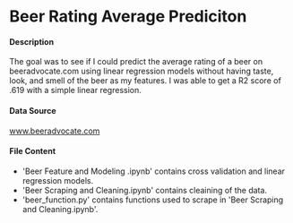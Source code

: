 # Beer Rating Average Prediciton

#### Description
The goal was to see if I could predict the average rating of a beer on beeradvocate.com
using linear regression models without having taste, look, and smell of the beer as my features.
I was able to get a R2 score of .619 with a simple linear regression. 

#### Data Source
www.beeradvocate.com

#### File Content
- 'Beer Feature and Modeling .ipynb' contains cross validation and linear regression models.
- 'Beer Scraping and Cleaning.ipynb' contains cleaining of the data. 
- 'beer_function.py' contains functions used to scrape in 'Beer Scraping and Cleaning.ipynb'.
